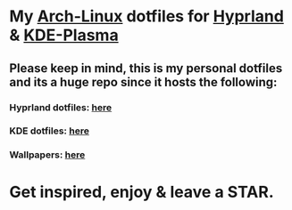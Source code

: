 # My [Arch-Linux](https://archlinux.org/) dotfiles for [Hyprland](https://wiki.hyprland.org/Getting-Started/Installation/) & [KDE-Plasma](https://kde.org/plasma-desktop/)
## Please keep in mind, this is my personal dotfiles and its a huge repo since it hosts the following:

### Hyprland dotfiles: [here](https://github.com/Gl00ria/dotfiles/tree/main/dot_hyprland)

### KDE dotfiles: [here](https://github.com/Gl00ria/dotfiles/tree/main/dot_kde)

### Wallpapers: [here](https://github.com/Gl00ria/dotfiles/tree/main/Pictures/SlideShow)

# Get inspired, enjoy & leave a STAR.
